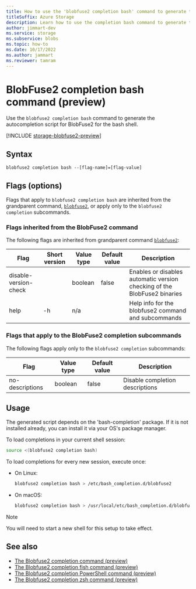 ```yaml
---
title: How to use the 'blobfuse2 completion bash' command to generate the autocompletion script for BlobFuse2 (preview)
titleSuffix: Azure Storage
description: Learn how to use the completion bash command to generate the autocompletion script for BlobFuse2 (preview).
author: jimmart-dev
ms.service: storage
ms.subservice: blobs
ms.topic: how-to
ms.date: 10/17/2022
ms.author: jammart
ms.reviewer: tamram
---
```


# BlobFuse2 completion bash command (preview)

Use the `blobfuse2 completion bash` command to generate the autocompletion script for BlobFuse2 for the bash shell.

[!INCLUDE [storage-blobfuse2-preview](../../../includes/storage-blobfuse2-preview.md)]

## Syntax

`blobfuse2 completion bash --[flag-name]=[flag-value]`

## Flags (options)

Flags that apply to `blobfuse2 completion bash` are inherited from the grandparent command, [`blobfuse2`](blobfuse2-commands.md), or apply only to the `blobfuse2 completion` subcommands.

### Flags inherited from the BlobFuse2 command

The following flags are inherited from grandparent command [`blobfuse2`](blobfuse2-commands.md):

| Flag | Short version | Value type | Default value | Description |
|--|--|--|--|--|
| disable-version-check |    | boolean | false | Enables or disables automatic version checking of the BlobFuse2 binaries |
| help                  | -h | n/a     |       | Help info for the blobfuse2 command and subcommands                      |

### Flags that apply to the BlobFuse2 completion subcommands

The following flags apply only to the `blobfuse2 completion` subcommands:

| Flag | Value type | Default value | Description |
|--|--|--|--|
| no-descriptions | boolean | false | Disable completion descriptions |

## Usage

The generated script depends on the 'bash-completion' package. If it is not installed already, you can install it via your OS's package manager.

To load completions in your current shell session:

```bash
source <(blobfuse2 completion bash)
```

To load completions for every new session, execute once:

- On Linux:

    ```bash
    blobfuse2 completion bash > /etc/bash_completion.d/blobfuse2
    ```

- On macOS:

    ```bash
    blobfuse2 completion bash > /usr/local/etc/bash_completion.d/blobfuse2
    ````

> [!NOTE]
> You will need to start a new shell for this setup to take effect.

## See also

- [The Blobfuse2 completion command (preview)](blobfuse2-commands-completion.md)
- [The Blobfuse2 completion fish command (preview)](blobfuse2-commands-completion-fish.md)
- [The Blobfuse2 completion PowerShell command (preview)](blobfuse2-commands-completion-powershell.md)
- [The Blobfuse2 completion zsh command (preview)](blobfuse2-commands-completion-zsh.md)
